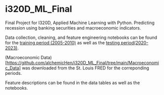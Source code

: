 # i320D_ML_Final

Final Project for I320D, Applied Machine Learning with Python. Predicting recession using banking securities and macroeconomic indicators.

Data collection, cleaning, and feature engineering notebooks can be found for the [training period (2005-2010)](data_collection_engineering.ipynb) as well as the [testing period(2020-2023)](data_period2_engineering.ipynb).

(Macroeconomic Data)[https://github.com/alchemicHen/i320D_ML_Final/tree/main/Macroeconomic_Data] was downloaded from the St. Louis FRED for the correponding periods.

Feature descriptions can be found in the data tables as well as the notebooks.